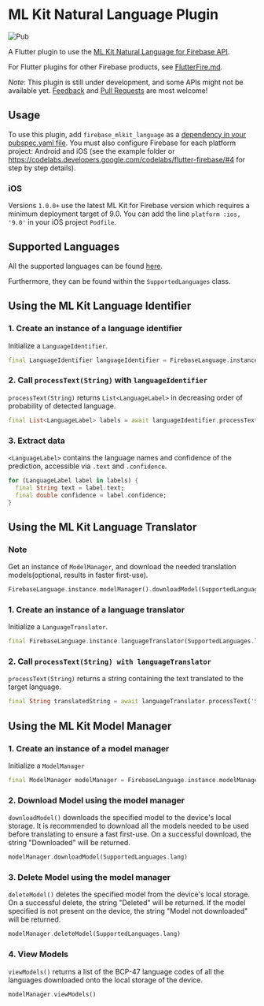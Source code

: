 # ML Kit Natural Language Plugin

![Pub](https://img.shields.io/pub/v/firebase_mlkit_language.svg?color=orange)

A Flutter plugin to use the [ML Kit Natural Language for Firebase API](https://firebase.google.com/docs/ml-kit/).

For Flutter plugins for other Firebase products, see [FlutterFire.md](https://github.com/flutter/plugins/blob/master/FlutterFire.md).

*Note*: This plugin is still under development, and some APIs might not be available yet. [Feedback](https://github.com/rishab2113/firebase_mlkit_language/issues) and [Pull Requests](https://github.com/rishab2113/firebase_mlkit_language/pulls) are most welcome!

## Usage

To use this plugin, add `firebase_mlkit_language` as a [dependency in your pubspec.yaml file](https://flutter.io/platform-plugins/). You must also configure Firebase for each platform project: Android and iOS (see the example folder or https://codelabs.developers.google.com/codelabs/flutter-firebase/#4 for step by step details).

### iOS
Versions `1.0.0+` use the latest ML Kit for Firebase version which requires a minimum deployment
target of 9.0. You can add the line `platform :ios, '9.0'` in your iOS project `Podfile`.

## Supported Languages
All the supported languages can be found [here](https://firebase.google.com/docs/ml-kit/translation-language-support).

Furthermore, they can be found within the `SupportedLanguages` class.

## Using the ML Kit Language Identifier

### 1. Create an instance of a language identifier

Initialize a `LanguageIdentifier`.

```dart
final LanguageIdentifier languageIdentifier = FirebaseLanguage.instance.languageIdentifier()
```

### 2. Call `processText(String)` with `languageIdentifier`

`processText(String)` returns `List<LanguageLabel>` in decreasing order of probability of detected language.

```dart
final List<LanguageLabel> labels = await languageIdentifier.processText('Sample Text');
```

### 3. Extract data

`<LanguageLabel>` contains the language names and confidence of the prediction, accessible via `.text` and `.confidence`.

```dart
for (LanguageLabel label in labels) {
  final String text = label.text;
  final double confidence = label.confidence;
}
```

## Using the ML Kit Language Translator

### Note

Get an instance of `ModelManager`, and download the needed translation models(optional, results in faster first-use).

```dart
FirebaseLanguage.instance.modelManager().downloadModel(SupportedLanguages.lang);
```

### 1. Create an instance of a language translator

Initialize a `LanguageTranslator`.

```dart
final FirebaseLanguage.instance.languageTranslator(SupportedLanguages.lang, SupportedLanguages.lang);
```

### 2. Call `processText(String) with languageTranslator`

`processText(String)` returns a string containing the text translated to the target language.

```dart
final String translatedString = await languageTranslator.processText('Sample Text');
```

## Using the ML Kit Model Manager

### 1. Create an instance of a model manager

Initialize a `ModelManager`

```dart
final ModelManager modelManager = FirebaseLanguage.instance.modelManager()
```

### 2. Download Model using the model manager

`downloadModel()` downloads the specified model to the device's local storage. It is recommended to download all the models needed to be used before translating to ensure a fast first-use. On a successful download, the string "Downloaded" will be returned.

```dart
modelManager.downloadModel(SupportedLanguages.lang)
```

### 3. Delete Model using the model manager

`deleteModel()` deletes the specified model from the device's local storage. On a successful delete, the string "Deleted" will be returned. If the model specified is not present on the device, the string "Model not downloaded" will be returned.

```dart
modelManager.deleteModel(SupportedLanguages.lang)
```

### 4. View Models

`viewModels()` returns a list of the BCP-47 language codes of all the languages downloaded onto the local storage of the device.

```dart
modelManager.viewModels()
```

